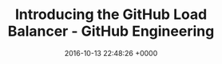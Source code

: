 ---
title: "Introducing the GitHub Load Balancer - GitHub Engineering"
date: 2016-10-13 22:48:26 +0000
url: http://githubengineering.com/introducing-glb/
---